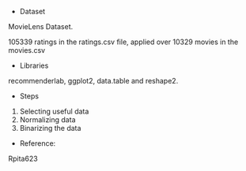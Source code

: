 - Dataset

MovieLens Dataset. 

105339 ratings in the ratings.csv file, applied over 10329 movies in the movies.csv

- Libraries

recommenderlab, ggplot2, data.table and reshape2.

- Steps

1. Selecting useful data
2. Normalizing data
3. Binarizing the data

- Reference:

Rpita623